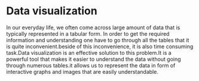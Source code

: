 # Data visualization
In our everyday life, we often come across large amount of data that is typically represented in a tabular form. In order to get the required information and understanding one have to go through all the tables that it is quite inconvenient.beside of this inconvenience, it is also time consuming task.Data visualization is an effective solution to this problem.It is a powerful tool that makes it easier to understand the data without going through numerous tables.it allows  us to represent the data in form of interactive graphs and images that are easily understandable.
